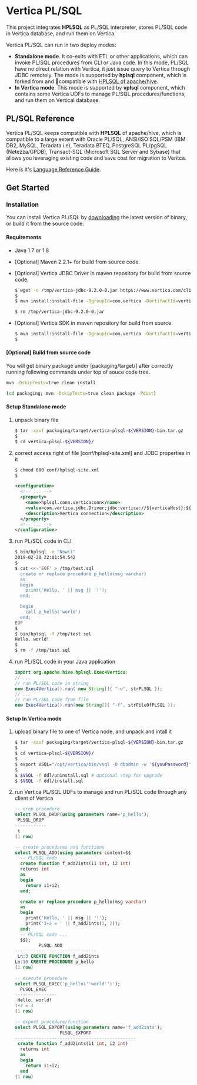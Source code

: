 # Vertica PL/SQL

This project integrates  **HPLSQL**  as PL/SQL interpreter, stores PL/SQL code in Vertica database, and run them on Vertica.

Vertica PL/SQL can run in two deploy modes:

- **Standalone mode**. It co-exits with ETL or other applications, which can invoke PL/SQL procedures from CLI or Java code. In this mode, PL/SQL have no direct relation with Vertica, it just issue query to Vertica through JDBC remotely. The mode is supported by **hplsql** component, which is forked from and compatible with [HPLSQL of apache/hive](https://github.com/apache/hive).
- **In Vertica mode**. This mode is supported by **vplsql** component, which contains some Vertica UDFs to manage PL/SQL procedures/functions, and run them on Vertical database.

## PL/SQL Reference

Vertica PL/SQL keeps compatible with **HPLSQL** of apache/hive, which is compatible to a large extent with Oracle PL/SQL, ANSI/ISO SQL/PSM (IBM DB2, MySQL, Teradata i.e), Teradata BTEQ, PostgreSQL PL/pgSQL (Netezza/GPDB), Transact-SQL (Microsoft SQL Server and Sybase) that allows you leveraging existing code and save cost for migration to Veritca.

Here is it's [Language Reference Guide](http://hplsql.org/doc#language_elements).

## Get Started

### Installation

You can install Vertica PL/SQL by [downloading](https://github.com/dingqiangliu/vertica-plsql/releases) the latest version of binary, or build it from the source code.

#### Requirements

- Java 1.7 or 1.8

- [Optional] Maven 2.2.1+ for build from source code.

- [Optional] Vertica JDBC Driver in maven repository for build from source code.

  ``` BASH
  $ wget -o /tmp/vertica-jdbc-9.2.0-0.jar https://www.vertica.com/client_drivers/9.2.x/9.2.0-0/vertica-jdbc-9.2.0-0.jar
  $
  $ mvn install:install-file -DgroupId=com.vertica -DartifactId=vertica-jdbc -Dversion=9.2.0-0 -Dpackaging=jar -DgeneratePom=true -Dfile=/tmp/vertica-jdbc-9.2.0-0.jar
  
  $ rm /tmp/vertica-jdbc-9.2.0-0.jar
  ```

- [Optional] Vertica SDK in maven repository for build from source.

  ``` BASH
  $ mvn install:install-file -DgroupId=com.vertica -DartifactId=vertica-sdk -Dversion=9.2.0-0 -Dpackaging=jar -DgeneratePom=true -Dfile=/opt/vertica/bin/VerticaSDK.jar
  $
  ```

#### [Optional] Build from source code
  
You will get binary package under [packaging/target/] after correctly running following commands under top of souce code tree.

``` BASH
mvn -DskipTests=true clean install

(cd packaging; mvn -DskipTests=true clean package -Pdist)
```

#### Setup Standalone mode

1. unpack binary file

    ``` BASH
    $ tar -xzvf packaging/target/vertica-plsql-${VERSION}-bin.tar.gz
    $
    $ cd vertica-plsql-${VERSION}/
    ```

2. correct access right of file [conf/hplsql-site.xml] and JDBC properties in it

    ``` BASH
    $ chmod 600 conf/hplsql-site.xml
    $
    ```

    ``` XML
    <configuration>
      <!-- ... -->
      <property>
        <name>hplsql.conn.verticaconn</name>
        <value>com.vertica.jdbc.Driver;jdbc:vertica://${verticaHost}:${verticaPort}/${verticaDBName};${verticaUser};${verticaPassword}</value>
        <description>Vertica connection</description>
      </property>
      <!-- ... -->
    </configuration>
    ```

3. run PL/SQL code in CLI

    ``` BASH
    $ bin/hplsql -e "Now()"
    2019-02-20 22:01:54.542
    $
    $ cat <<-'EOF' > /tmp/test.sql
      create or replace procedure p_hello(msg varchar)
      as
      begin
        print('Hello, ' || msg || '!');
      end;

      begin
        call p_hello('world')
      end;
    EOF
    $
    $ bin/hplsql -f /tmp/test.sql
    Hello, world!
    $
    $ rm -f /tmp/test.sql
    ```

4. run PL/SQL code in your Java application

    ``` JAVA
    import org.apache.hive.hplsql.Exec4Vertica;
    // ...
    // run PL/SQL code in string
    new Exec4Vertica().run( new String[]{ "-e", strPLSQL });
    // ...
    // run PL/SQL code from file
    new Exec4Vertica().run(new String[]{ "-f", strFileOfPLSQL });
    ```

#### Setup In Vertica mode

1. upload binary file to one of Vertica node, and unpack and intall it

    ``` BASH
    $ tar -xzvf packaging/target/vertica-plsql-${VERSION}-bin.tar.gz
    $
    $ cd vertica-plsql-${VERSION}/
    $
    $ export VSQL="/opt/vertica/bin/vsql -U dbadmin -w '${youPassword}'"
    $
    $ $VSQL -f ddl/uninstall.sql # optional step for upgrade
    $ $VSQL -f ddl/install.sql
    ```

2. run Vertica PL/SQL UDFs to manage and run PL/SQL code through any client of Vertica

    ``` SQL
    -- drop procedure
    select PLSQL_DROP(using parameters name='p_hello');
     PLSQL_DROP 
    ------------
     t
    (1 row)

    -- create procedures and functions
    select PLSQL_ADD(using parameters content=$$
      -- PL/SQL code ...
      create function f_add2ints(i1 int, i2 int)
      returns int
      as
      begin
        return i1+i2;
      end;

      create or replace procedure p_hello(msg varchar)
      as
      begin
        print('Hello, ' || msg || '!');
        print('1+2 = ' || f_add2ints(1, 2));
      end;
      -- PL/SQL code ...
      $$);
             PLSQL_ADD
    -------------------------------
     Ln:3 CREATE FUNCTION f_add2ints
    Ln:10 CREATE PROCEDURE p_hello
    (1 row)
  
    -- execute procedure
    select PLSQL_EXEC('p_hello(''world'')');
      PLSQL_EXEC
    ----------------
     Hello, world!
    1+2 = 3
    (1 row)

    -- export procedure/function
    select PLSQL_EXPORT(using parameters name='f_add2ints');
                     PLSQL_EXPORT
    ----------------------------------------------
     create function f_add2ints(i1 int, i2 int)
      returns int
      as
      begin
        return i1+i2;
      end
    (1 row)
    ```
